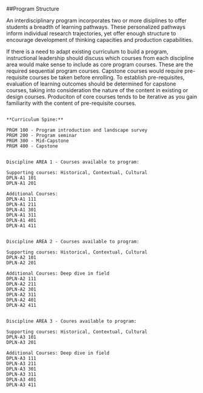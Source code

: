 ##Program Structure

An interdisciplinary program incorporates two or more disiplines to offer students a breadth of learning pathways. These personalized pathways inform individual research trajectories, yet offer enough structure to encourage development of thinking capacities and production capabilities.

If there is a need to adapt existing curriculum to build a program, instructional leadership should discuss which courses from each discipline area would make sense to include as core program courses. These are the required sequential program courses. Capstone courses would require pre-requisite courses be taken before enrolling. To establish pre-requisites, evaluation of learning outcomes should be determined for capstone courses, taking into consideration the nature of the content in existing or design courses. Produciton of core courses tends to be iterative as you gain familiarity with the content of pre-requisite courses.

```

**Curriculum Spine:**

PRGM 100 - Program introduction and landscape survey
PRGM 200 - Program seminar
PRGM 300 - Mid-Capstone
PRGM 400 - Capstone

```
```

Discipline AREA 1 - Courses available to program:

Supporting courses: Historical, Contextual, Cultural
DPLN-A1 101
DPLN-A1 201

Additional Courses:
DPLN-A1 111
DPLN-A1 211
DPLN-A1 301
DPLN-A1 311
DPLN-A1 401
DPLN-A1 411

```
```

Discipline AREA 2 - Courses available to program:

Supporting courses: Historical, Contextual, Cultural
DPLN-A2 101
DPLN-A2 201

Additional Courses: Deep dive in field
DPLN-A2 111
DPLN-A2 211
DPLN-A2 301
DPLN-A2 311
DPLN-A2 401
DPLN-A2 411

```

```

Discipline AREA 3 - Coures available to program:

Supporting courses: Historical, Contextual, Cultural
DPLN-A3 101
DPLN-A3 201

Additional Courses: Deep dive in field
DPLN-A3 111
DPLN-A3 211
DPLN-A3 301
DPLN-A3 311
DPLN-A3 401
DPLN-A3 411

```
